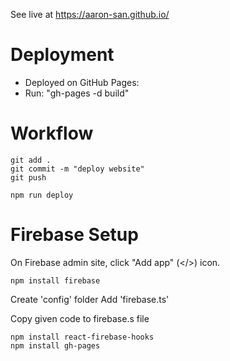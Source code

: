 See live at https://aaron-san.github.io/

# Deployment

- Deployed on GitHub Pages:
- Run: "gh-pages -d build"

# Workflow

```shell
git add .
git commit -m "deploy website"
git push

npm run deploy
```

# Firebase Setup

On Firebase admin site, click "Add app" (</>) icon.

`npm install firebase`

Create 'config' folder
Add 'firebase.ts'

Copy given code to firebase.s file

```shell
npm install react-firebase-hooks
npm install gh-pages
```
